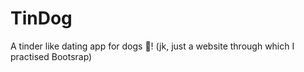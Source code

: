 # TinDog
A tinder like dating app for dogs 🐶! (jk, just a website through which I practised Bootsrap)

